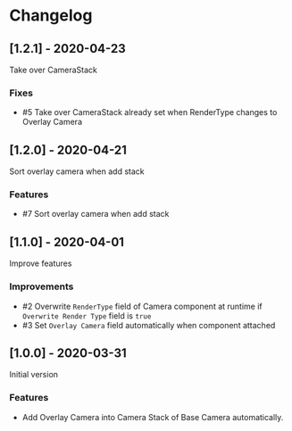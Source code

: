 # Changelog

## [1.2.1] - 2020-04-23

Take over CameraStack

### Fixes

* #5 Take over CameraStack already set when RenderType changes to Overlay Camera

## [1.2.0] - 2020-04-21

Sort overlay camera when add stack

### Features

* #7 Sort overlay camera when add stack

## [1.1.0] - 2020-04-01

Improve features

### Improvements

* #2 Overwrite `RenderType` field of Camera component at runtime if `Overwrite Render Type` field is `true`
* #3 Set `Overlay Camera` field automatically when component attached

## [1.0.0] - 2020-03-31

Initial version

### Features

* Add Overlay Camera into Camera Stack of Base Camera automatically. 

